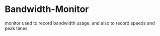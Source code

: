 # Bandwidth-Monitor
monitor used to record bandwidth usage, and also to record speeds and peak times

